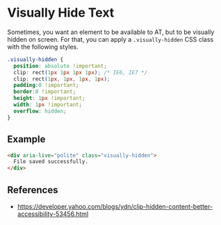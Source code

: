 # Visually Hide Text

Sometimes, you want an element to be available to AT, but to be visually
hidden on screen. For that, you can apply a `.visually-hidden` CSS class
with the following styles.

```css
.visually-hidden {
  position: absolute !important;
  clip: rect(1px 1px 1px 1px); /* IE6, IE7 */
  clip: rect(1px, 1px, 1px, 1px);
  padding:0 !important;
  border:0 !important;
  height: 1px !important;
  width: 1px !important;
  overflow: hidden;
}
```


## Example

```html
<div aria-live="polite" class="visually-hidden">
  File saved successfully.
</div>
```

## References

* https://developer.yahoo.com/blogs/ydn/clip-hidden-content-better-accessibility-53456.html
